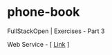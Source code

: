 # phone-book
FullStackOpen | Exercises - Part 3

Web Service - [ [Link](https://phone-book-qcgf.onrender.com/) ]